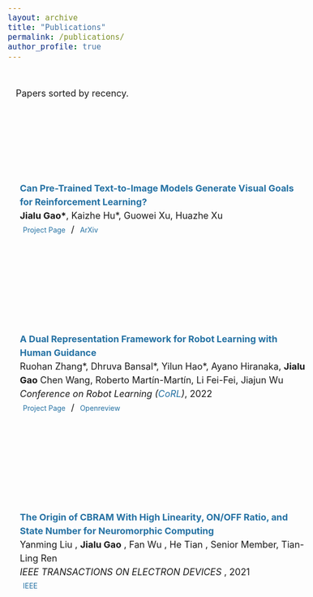```yaml
---
layout: archive
title: "Publications"
permalink: /publications/
author_profile: true
---
```

<style>
.header {background: linear-gradient(to bottom, #f5f5f8 10%, #f1f1f5 90%); width: 100%; padding-top: 16px; padding-bottom: 32px;}
.header-profile-picture, .header-text {display: inline-block;}
.header-name h1 {margin: 0;}
.header-subtitle {margin-bottom: 12px;}
.header-profile-picture {width: 100px; height: 100px; margin-right: 12px; border-radius: 50%; background-image: url(files/me.jpeg); background-position: center; background-size: contain;}
.content {max-width: 748px; padding-left: 16px; padding-right: 16px; margin: auto; margin-top: 48px;}
.hr {width: 100%; height: 1px; margin: 48px 0; background-color: #d6dbdf;}
a {color: #2471a3; text-decoration: none;}
a:focus, a:hover {color: #f09228;}
p {line-height: 1.5em;}
.nobreak {white-space: nowrap;}
.noselect {-webkit-touch-callout: none; -webkit-user-select: none; -khtml-user-select: none; -moz-user-select: none; -ms-user-select: none; user-select: none;}
.bold {font-weight: bold;}
.italic {font-style: italic;}
.bulletpoints {line-height: 1.5em;}
.row {box-sizing: border-box;}
.row-media {display: block; float: left; width: 160px; height: 90px; background-position: center; background-size: contain; background-repeat: no-repeat;}
.row-text {display: block; float: left; margin-left: 12px; line-height: 1.5em; max-width: 566px;}
.row-text span {line-height: inherit;}
.clearfix {content: ""; clear: both; display: table;}
.publication {margin-bottom: 32px; padding-left: 8px;}
.publication.highlight {background-color: #fff8df; width: 100%; padding-top: 8px; padding-bottom: 8px; border-radius: 4px;}
.press {width: 100px; height: 80px; border: 1px solid #def; margin-right: 12px; background-size: cover;}  
.img-contain {background-size: contain !important;}
.footer {background-color: #345; width: 100%}
.footer-content {color: #fff; font-size: 10px; padding: 6px 0; max-width: 748px; margin: auto;}
.footer-content a {color: #fff; text-decoration: underline;}
.footer-content a:hover {color: #f09228 !important;}
.stars {font-size: 10px; display: inline-block; margin-left: 6px; color: #666;}

@media only screen and (max-width: 1150px) {
    .header-profile-picture, .header-text {display: block; margin: auto; text-align: center;}
    .header-profile-picture {margin-bottom: 12px; width: 140px; height: 140px;}
    body {font-size: 18px;}
    a.btn {font-size: 14px; padding: 2px 6px;}
}

@media only screen and (max-width: 1000px) {
    .publication {margin-bottom: 46px;}
    .publication .row-media {width: 260px; height: 130px; margin: auto; margin-bottom: 12px; display: block;}
    .publication .row-text {display: block; width: 100%; margin-left: 0;}
    .press {display: block;}
}

</style>


<div class="content" style="padding-bottom: 64px;">
    <div>
        <p>Papers sorted by recency.</p>
        <div class="publication row clearfix">
            <div class="row-media" style="background-image: url('LfVoid.gif');"></div>
            <div class="row-text">
                <a class="publication-title bold" href="https://arxiv.org/abs/2307.07837">Can Pre-Trained Text-to-Image Models Generate Visual Goals for Reinforcement Learning?</a><br/>
                <span class="bold">Jialu Gao*</span>, Kaizhe Hu*, Guowei Xu, Huazhe Xu<br/>
                <a class="btn btn-orange" href="https://lfvoid-rl.github.io">Project Page</a> / <a class="btn btn-orange" href="https://arxiv.org/abs/2307.07837">ArXiv</a> 
            </div>
        </div>
        <div class="publication row clearfix">
            <div class="row-media" style="background-image: url('dual_representation.png');"></div>
            <div class="row-text">
                <a class="publication-title bold" href="https://openreview.net/forum?id=H6rr_CGzV9y">A Dual Representation Framework for Robot Learning with Human Guidance</a><br/>
                Ruohan Zhang*, Dhruva Bansal*, Yilun Hao*, Ayano Hiranaka, <span class="bold">Jialu Gao</span> Chen Wang, Roberto Martín-Martín, Li Fei-Fei, Jiajun Wu<br/>
                <span class="italic">Conference on Robot Learning (<a href="https://corl2022.org">CoRL</a>)</span>, 2022</span><br/>
                <a class="btn btn-orange" href="https://sites.google.com/view/dr-hrl">Project Page</a> / <a class="btn btn-red" href="https://openreview.net/forum?id=H6rr_CGzV9y">Openreview</a> 
            </div>
        </div>
        <div class="publication row clearfix">
            <div class="row-media" style="background-image: url('CBRAM.png');"></div>
            <div class="row-text">
                <a class="publication-title bold" href="https://ieeexplore.ieee.org/document/9384166">The Origin of CBRAM With High Linearity, ON/OFF Ratio, and State Number for Neuromorphic Computing</a><br/>
                Yanming Liu , <span class="bold">Jialu Gao</span> , Fan Wu , He Tian , Senior Member, Tian-Ling Ren<br/>
                <span class="italic">IEEE TRANSACTIONS ON ELECTRON DEVICES </span>, 2021<br/>
                <a class="btn btn-red" href="https://ieeexplore.ieee.org/document/9384166">IEEE</a>
            </div>
        </div>
</div>